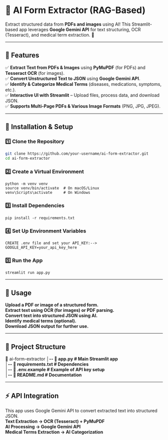 # 📝 AI Form Extractor (RAG-Based)

Extract structured data from **PDFs and images** using AI! This Streamlit-based app leverages **Google Gemini API** for text structuring, OCR (Tesseract), and medical term extraction. 🚀

---

## 📌 Features

✅ **Extract Text from PDFs & Images** using **PyMuPDF** (for PDFs) and **Tesseract OCR** (for images).  
✅ **Convert Unstructured Text to JSON** using **Google Gemini API**.  
✅ **Identify & Categorize Medical Terms** (diseases, medications, symptoms, etc.).  
✅ **Interactive UI with Streamlit** – Upload files, process data, and download JSON.  
✅ **Supports Multi-Page PDFs & Various Image Formats** (PNG, JPG, JPEG).  

---

## 🚀 Installation & Setup

### **1️⃣ Clone the Repository**
```bash
git clone https://github.com/your-username/ai-form-extractor.git
cd ai-form-extractor
```
### **2️⃣ Create a Virtual Environment**
```
python -m venv venv
source venv/bin/activate  # On macOS/Linux
venv\Scripts\activate     # On Windows
```
### **3️⃣ Install Dependencies**
```
pip install -r requirements.txt
```
### **4️⃣ Set Up Environment Variables**
```
CREATE .env file and set your API_KEY:-->
GOOGLE_API_KEY=your_api_key_here
```
### **5️⃣ Run the App**
```
streamlit run app.py
```
---

## 🎯 Usage
**Upload a PDF or image of a structured form.**  
**Extract text using OCR (for images) or PDF parsing.**  
**Convert text into structured JSON using AI.**  
**Identify medical terms (optional).**  
**Download JSON output for further use.**

---

## 📂 Project Structure
📂 ai-form-extractor
**│-- 📜 app.py                # Main Streamlit app**  
**│-- 📜 requirements.txt      # Dependencies**  
**│-- 📜 .env.example          # Example of API key setup**  
**│-- 📜 README.md             # Documentation**  


---

## ⚡ API Integration
This app uses Google Gemini API to convert extracted text into structured JSON.  
**Text Extraction → OCR (Tesseract) + PyMuPDF**  
**AI Processing → Google Gemini API**  
**Medical Terms Extraction → AI Categorization**  
